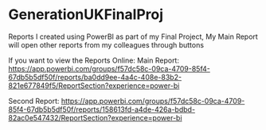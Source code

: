 # GenerationUKFinalProj
Reports I created using PowerBI as part of my Final Project, My Main Report will open other reports from my colleagues through buttons

If you want to view the Reports Online:
Main Report: https://app.powerbi.com/groups/f57dc58c-09ca-4709-85f4-67db5b5df50f/reports/ba0dd9ee-4a4c-408e-83b2-821e677849f5/ReportSection?experience=power-bi

Second Report: https://app.powerbi.com/groups/f57dc58c-09ca-4709-85f4-67db5b5df50f/reports/158613fd-a4de-426a-bdbd-82ac0e547432/ReportSection?experience=power-bi
